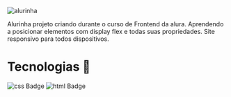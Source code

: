 


![alurinha](https://imgur.com/a/eAJHrsP.png)

Alurinha projeto criando durante o curso de Frontend da alura. Aprendendo a posicionar elementos com display flex e todas suas propriedades. Site responsivo para todos 
dispositivos. 






# Tecnologias  🚀

![css Badge](https://img.shields.io/badge/css3%20-%231572B6.svg?&style=for-the-badge&logo=css3&logoColor=white)
![html Badge](https://img.shields.io/badge/html5%20-%23E34F26.svg?&style=for-the-badge&logo=html5&logoColor=white)






